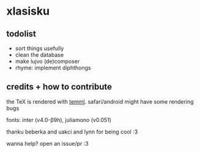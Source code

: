 # xlasisku

## todolist

- sort things usefully
- clean the database
- make lujvo (de)composer
- rhyme: implement diphthongs

## credits + how to contribute

the TeX is rendered with [temml](https://temml.org). safari/android might have some rendering bugs

fonts: inter (v4.0-β9h), juliamono (v0.051)

thanku beberka and uakci and lynn for being cool :3

wanna help? open an issue/pr :3